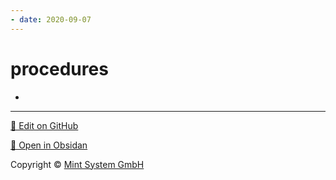 ```yaml
---
- date: 2020-09-07
---
```


# procedures

-


<hr>

[📝 Edit on GitHub](https://github.com/Mint-System/Knowledge/blob/master/procedures.md)

[📂 Open in Obsidan](obsidian://open?vault=Knowledge%20Mint%20System&file=procedures.md ':target=_self')

<footer>Copyright © <a href="https://www.mint-system.ch/">Mint System GmbH</a></footer>